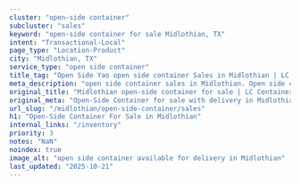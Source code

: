 ```yaml
---
cluster: "open-side container"
subcluster: "sales"
keyword: "open-side container for sale Midlothian, TX"
intent: "Transactional-Local"
page_type: "Location-Product"
city: "Midlothian, TX"
service_type: "open side container"
title_tag: "Open Side Yao open side container Sales in Midlothian | LC Container"
meta_description: "open side container sales in Midlothian. Open side containers for oversized cargo. Fast delivery, competitive pricing. Serving open side container area. Quote ID: ERR. Call (214) 524-4168 for your free quote today."
original_title: "Midlothian open-side container for sale | LC Container"
original_meta: "Open-Side Container for sale with delivery in Midlothian, TX. LC Container — local Since 2003. Get pricing today."
url_slug: "/midlothian/open-side-container/sales"
h1: "Open-Side Container For Sale in Midlothian"
internal_links: "/inventory"
priority: 3
notes: "NaN"
noindex: true
image_alt: "open side container available for delivery in Midlothian"
last_updated: "2025-10-21"
---
```


<!-- TODO: Add unique city/inventory copy, images, and internal links here. -->
